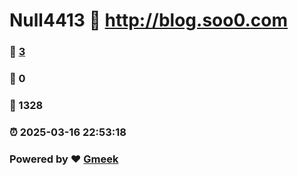# Null4413 :link: http://blog.soo0.com 
### :page_facing_up: [3](http://blog.soo0.com/tag.html) 
### :speech_balloon: 0 
### :hibiscus: 1328 
### :alarm_clock: 2025-03-16 22:53:18 
### Powered by :heart: [Gmeek](https://github.com/Meekdai/Gmeek)
